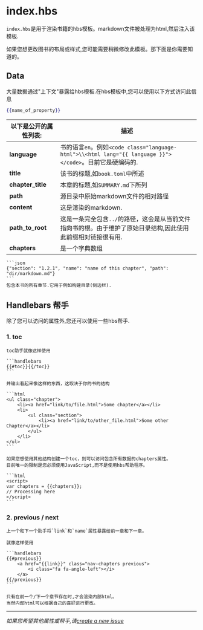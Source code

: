 # index.hbs

`index.hbs`是用于渲染书籍的hbs模板。markdown文件被处理为html,然后注入该模板.

如果您想更改图书的布局或样式,您可能需要稍微修改此模板。那下面是你需要知道的。

## Data

大量数据通过"上下文"暴露给hbs模板.在hbs模板中,您可以使用以下方式访问此信息

```handlebars
{{name_of_property}}
```

以下是公开的属性列表: | 描述
---|---
**language** | 书的语言`en`。例如`<code class="language-html">\\<html lang="{{ language }}"></code>`。目前它是硬编码的.
**title** | 该书的标题,如`book.toml`中所述
**chapter_title** | 本章的标题,如`SUMMARY.md`下所列
**path** | 源目录中原始markdown文件的相对路径
**content** | 这是渲染的markdown.
**path_to_root** | 这是一条完全包含`../`的路径，这会是从当前文件指向书的根。由于维护了原始目录结构,因此使用此前缀相对链接很有用.
**chapters** | 是一个字典数组
    ```json
    {"section": "1.2.1", "name": "name of this chapter", "path": "dir/markdown.md"}
    ```
    包含本书的所有章节.它用于例如构建目录(侧边栏).

## Handlebars 帮手

除了您可以访问的属性外,您还可以使用一些hbs帮手.

### 1. toc

````
toc助手就像这样使用

```handlebars
{{#toc}}{{/toc}}
```

并输出看起来像这样的东西，这取决于你的书的结构

```html
<ul class="chapter">
    <li><a href="link/to/file.html">Some chapter</a></li>
    <li>
        <ul class="section">
            <li><a href="link/to/other_file.html">Some other Chapter</a></li>
        </ul>
    </li>
</ul>
```

如果您想使用其他结构创建一个toc，则可以访问包含所有数据的chapters属性。
目前唯一的限制是您必须使用JavaScript,而不是使用hbs帮助程序。

```html
<script>
var chapters = {{chapters}};
// Processing here
</script>
```
````

### 2. previous / next

````
上一个和下一个助手将`link`和`name`属性暴露给前一章和下一章。

就像这样使用

```handlebars
{{#previous}}
    <a href="{{link}}" class="nav-chapters previous">
        <i class="fa fa-angle-left"></i>
    </a>
{{/previous}}
```

只有在前一个/下一个章节存在时,才会渲染内部html。
当然内部html可以根据自己的喜好进行更改。
````

* * *

*如果您希望其他属性或帮手,请[create a new
issue](https://github.com/rust-lang-nursery/mdBook/issues)*

